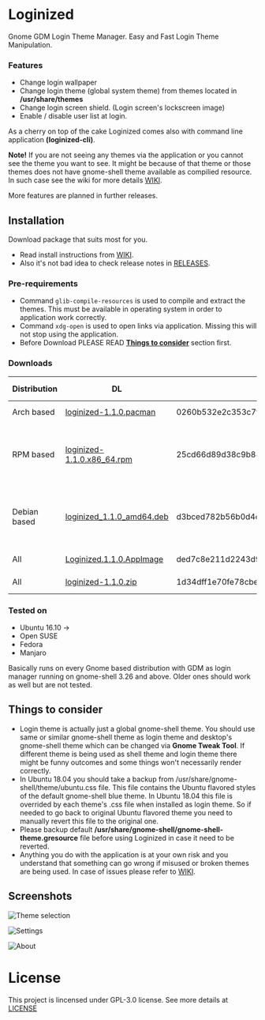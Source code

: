 # Loginized
Gnome GDM Login Theme Manager. Easy and Fast Login Theme Manipulation.

### Features
* Change login wallpaper
* Change login theme (global system theme) from themes located in __/usr/share/themes__
* Change login screen shield. (Login screen's lockscreen image)
* Enable / disable user list at login. 

As a cherry on top of the cake Loginized comes also with command line application __(loginized-cli)__.

__Note!__ If you are not seeing any themes via the application or you cannot see the theme you want to see. It might be because of that theme or those themes does not have gnome-shell theme available as compilied resource. In such case see the wiki for more details [WIKI](https://github.com/juhaku/loginized/wiki/Help).

More features are planned in further releases.

## Installation
Download package that suits most for you.
 * Read install instructions from [WIKI](https://github.com/juhaku/loginized/wiki).
 * Also it's not bad idea to check release notes in [RELEASES](https://github.com/juhaku/loginized/releases).

### Pre-requirements
 * Command `glib-compile-resources` is used to compile and extract the themes. This must be available in operating system in order to application work correctly.
 * Command `xdg-open` is used to open links via application. Missing this will not stop using the application.
 * Before Download PLEASE READ [__Things to consider__](#things-to-consider) section first.

### Downloads

Distribution | DL | Sha1 | Required packages
-------------|----|------|------------------
Arch based   | [loginized-1.1.0.pacman](https://github.com/juhaku/loginized/releases/download/1.1.0/loginized-1.1.0.pacman) | 	 0260b532e2c353c7f0e7edff41daf209467ab4c2 | glib2, xdg-utils
RPM based    | [loginized-1.1.0.x86_64.rpm](https://github.com/juhaku/loginized/releases/download/1.1.0/loginized-1.1.0.x86_64.rpm) | 	 25cd66d89d38c9b88cd61897936bfc040430aa5f | glib2-devel, xdg-utils (Open SUSE, Fedora)
Debian based | [loginized_1.1.0_amd64.deb](https://github.com/juhaku/loginized/releases/download/1.1.0/loginized_1.1.0_amd64.deb) | d3bced782b56b0d4c65395f9d5b5ba1e5e7db7cc | libglib2.0-bin, libglib2.0-dev-bin, xdg-utils (Ubuntu)
All          | [Loginized.1.1.0.AppImage](https://github.com/juhaku/loginized/releases/download/1.1.0/Loginized.1.1.0.AppImage) | 	 ded7c8e211d2243d9ae323cb5017703d9760b9c3 | Distro dependant
All          | [loginized-1.1.0.zip](https://github.com/juhaku/loginized/releases/download/1.1.0/loginized-1.1.0.zip) | 	 1d34dff1e70fe78cbe14d2f34b2c01b7ca77ac2c | Distro dependant

### Tested on
* Ubuntu 16.10 ->
* Open SUSE
* Fedora
* Manjaro

Basically runs on every Gnome based distribution with GDM as login manager running on gnome-shell 3.26 and above. Older ones should work as well but are not tested.

## Things to consider
 * Login theme is actually just a global gnome-shell theme. You should use same or similar gnome-shell theme as login theme and desktop's gnome-shell theme which can be changed via __Gnome Tweak Tool__. If different theme is being used as shell theme and login theme there might be funny outcomes and some things won't necessarily render correctly.
 * In Ubuntu 18.04 you should take a backup from /usr/share/gnome-shell/theme/ubuntu.css file. This file contains the Ubuntu flavored styles of the default gnome-shell blue theme. In Ubuntu 18.04 this file is overrided by each theme's .css file when installed as login theme. So if needed to go back to original Ubuntu flavored theme you need to manually revert this file to the original one.
 * Please backup default __/usr/share/gnome-shell/gnome-shell-theme.gresource__ file before using Loginized in case it need to be reverted.
 * Anything you do with the application is at your own risk and you understand that something can go wrong if misused or broken themes are being used. In case of issues please refer to [WIKI](https://github.com/juhaku/loginized/wiki/Help).

## Screenshots
![Theme selection](https://github.com/juhaku/loginized/blob/master/screenshots/screen1.png)

![Settings](https://github.com/juhaku/loginized/blob/master/screenshots/screen2.png)

![About](https://github.com/juhaku/loginized/blob/master/screenshots/screen3.png)

# License

This project is lincensed under GPL-3.0 license. See more details at [LICENSE](https://github.com/juhaku/loginized/blob/master/LICENSE)
